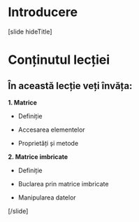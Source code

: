 
# Introducere

[slide hideTitle]

# Conținutul lecției

## În această lecție veți învăța:

**1. Matrice**

- Definiție

- Accesarea elementelor

- Proprietăți și metode

**2. Matrice imbricate**

- Definiție

- Buclarea prin matrice imbricate

- Manipularea datelor

[/slide]
